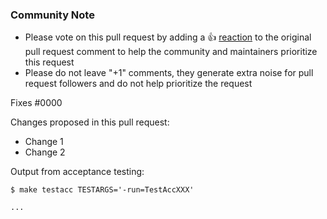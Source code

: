 <!--- Contributing Guide: https://github.com/terraform-providers/terraform-provider-aws/blob/master/.github/CONTRIBUTING.md --->

<!--- Please keep this note for the community --->

### Community Note

* Please vote on this pull request by adding a 👍 [reaction](https://blog.github.com/2016-03-10-add-reactions-to-pull-requests-issues-and-comments/) to the original pull request comment to help the community and maintainers prioritize this request
* Please do not leave "+1" comments, they generate extra noise for pull request followers and do not help prioritize the request

<!--- Thank you for keeping this note for the community --->

Fixes #0000

Changes proposed in this pull request:

* Change 1
* Change 2

Output from acceptance testing:

```
$ make testacc TESTARGS='-run=TestAccXXX'

...
```

